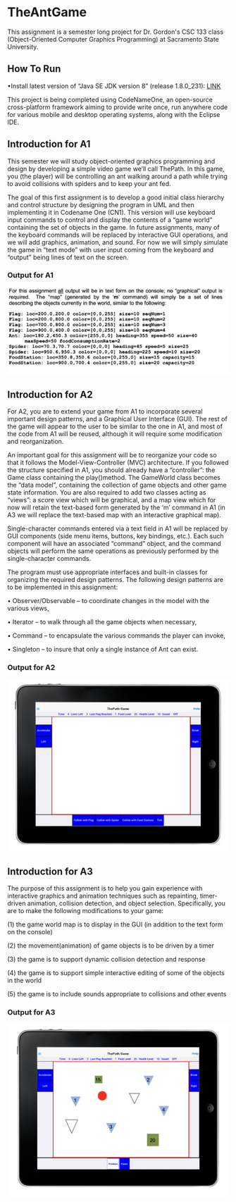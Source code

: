 # TheAntGame
This assignment is a semester long project for Dr. Gordon's CSC 133 class (Object-Oriented Computer Graphics Programming) at Sacramento State University. 

## How To Run 
•Install latest version of “Java SE JDK version 8” (release 1.8.0_231): <a href="http://www.oracle.com/technetwork/java/javase/downloads/jdk8-downloads-2133151.html">LINK</a>

This project is being completed using CodeNameOne, an open-source cross-platform framework aiming to provide write once, run anywhere code for various mobile and desktop operating systems, along with the Eclipse IDE.
## Introduction for A1
This semester we will study object-oriented graphics programming and design by developing a simple video game we’ll call ThePath. In this game, you (the player) will be controlling an ant walking around a path while trying to avoid collisions with spiders and to keep your ant fed.


The goal of this first assignment is to develop a good initial class hierarchy and control structure by designing the program in UML and then implementing it in Codename One (CN1). This version will use keyboard input commands to control and display the contents of a “game world” containing the set of objects in the game. In future assignments, many of the keyboard commands will be replaced by interactive GUI operations, and we will add graphics, animation, and sound. For now we will simply simulate the game in “text mode” with user input coming from the keyboard and “output” being lines of text on the screen.

### Output for A1
<img src="A1_Output.png?raw=true">

## Introduction for A2
For A2, you are to extend your game from A1 to incorporate several important design patterns, and a Graphical User Interface (GUI). The rest of the game will appear to the user to be similar to the one in A1, and most of the code from A1 will be reused, although it will require some modification and reorganization.

An important goal for this assignment will be to reorganize your code so that it follows the Model-View-Controller (MVC) architecture. If you followed the structure specified in A1, you should already have a “controller”: the Game class containing the play()method. The GameWorld class becomes the “data model”, containing the collection of game objects and other game state information. You are also required to add two classes acting as “views”: a score view which will be graphical, and a map view which for now will retain the text-based form generated by the ‘m’ command in A1 (in A3 we will replace the text-based map with an interactive graphical map).

Single-character commands entered via a text field in A1 will be replaced by GUI components (side menu items, buttons, key bindings, etc.). Each such component will have an associated “command” object, and the command objects will perform the same operations as previously performed by the single-character commands.

The program must use appropriate interfaces and built-in classes for organizing the required design patterns. The following design patterns are to be implemented in this assignment:

• Observer/Observable – to coordinate changes in the model with the various views,

• Iterator – to walk through all the game objects when necessary,

• Command – to encapsulate the various commands the player can invoke,

• Singleton – to insure that only a single instance of Ant can exist.

### Output for A2
<img src="A2_Output.png?raw=true">

## Introduction for A3
The purpose of this assignment is to help you gain experience with interactive graphics and animation techniques such as repainting, timer-driven animation, collision detection, and object selection. Specifically, you are to make the following modifications to your game:

(1) the game world map is to display in the GUI (in addition to the text form on the console)

(2) the movement(animation) of game objects is to be driven by a timer

(3) the game is to support dynamic collision detection and response

(4) the game is to support simple interactive editing of some of the objects in the world

(5) the game is to include sounds appropriate to collisions and other events

### Output for A3
<img src="A3_Output.png?raw=true">
